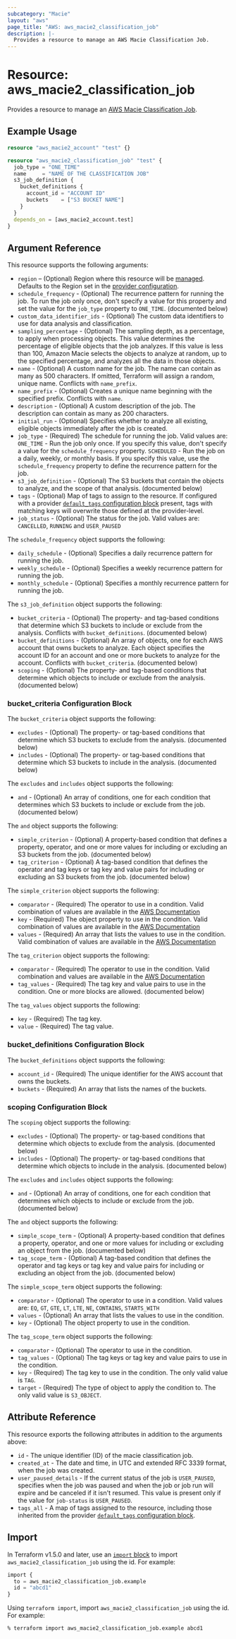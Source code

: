 ```yaml
---
subcategory: "Macie"
layout: "aws"
page_title: "AWS: aws_macie2_classification_job"
description: |-
  Provides a resource to manage an AWS Macie Classification Job.
---
```


# Resource: aws_macie2_classification_job

Provides a resource to manage an [AWS Macie Classification Job](https://docs.aws.amazon.com/macie/latest/APIReference/jobs.html).

## Example Usage

```terraform
resource "aws_macie2_account" "test" {}

resource "aws_macie2_classification_job" "test" {
  job_type = "ONE_TIME"
  name     = "NAME OF THE CLASSIFICATION JOB"
  s3_job_definition {
    bucket_definitions {
      account_id = "ACCOUNT ID"
      buckets    = ["S3 BUCKET NAME"]
    }
  }
  depends_on = [aws_macie2_account.test]
}
```

## Argument Reference

This resource supports the following arguments:

* `region` – (Optional) Region where this resource will be [managed](https://docs.aws.amazon.com/general/latest/gr/rande.html#regional-endpoints). Defaults to the Region set in the [provider configuration](https://registry.terraform.io/providers/hashicorp/aws/latest/docs#aws-configuration-reference).
* `schedule_frequency` -  (Optional) The recurrence pattern for running the job. To run the job only once, don't specify a value for this property and set the value for the `job_type` property to `ONE_TIME`. (documented below)
* `custom_data_identifier_ids` -  (Optional) The custom data identifiers to use for data analysis and classification.
* `sampling_percentage` -  (Optional) The sampling depth, as a percentage, to apply when processing objects. This value determines the percentage of eligible objects that the job analyzes. If this value is less than 100, Amazon Macie selects the objects to analyze at random, up to the specified percentage, and analyzes all the data in those objects.
* `name` -  (Optional) A custom name for the job. The name can contain as many as 500 characters. If omitted, Terraform will assign a random, unique name. Conflicts with `name_prefix`.
* `name_prefix` -  (Optional) Creates a unique name beginning with the specified prefix. Conflicts with `name`.
* `description` -  (Optional) A custom description of the job. The description can contain as many as 200 characters.
* `initial_run` -  (Optional) Specifies whether to analyze all existing, eligible objects immediately after the job is created.
* `job_type` -  (Required) The schedule for running the job. Valid values are: `ONE_TIME` - Run the job only once. If you specify this value, don't specify a value for the `schedule_frequency` property. `SCHEDULED` - Run the job on a daily, weekly, or monthly basis. If you specify this value, use the `schedule_frequency` property to define the recurrence pattern for the job.
* `s3_job_definition` -  (Optional) The S3 buckets that contain the objects to analyze, and the scope of that analysis. (documented below)
* `tags` - (Optional) Map of tags to assign to the resource. If configured with a provider [`default_tags` configuration block](https://registry.terraform.io/providers/hashicorp/aws/latest/docs#default_tags-configuration-block) present, tags with matching keys will overwrite those defined at the provider-level.
* `job_status` -  (Optional) The status for the job. Valid values are: `CANCELLED`, `RUNNING` and `USER_PAUSED`

The `schedule_frequency` object supports the following:

* `daily_schedule` -  (Optional) Specifies a daily recurrence pattern for running the job.
* `weekly_schedule` -  (Optional) Specifies a weekly recurrence pattern for running the job.
* `monthly_schedule` -  (Optional) Specifies a monthly recurrence pattern for running the job.

The `s3_job_definition` object supports the following:

* `bucket_criteria` - (Optional) The property- and tag-based conditions that determine which S3 buckets to include or exclude from the analysis. Conflicts with `bucket_definitions`. (documented below)
* `bucket_definitions` -  (Optional) An array of objects, one for each AWS account that owns buckets to analyze. Each object specifies the account ID for an account and one or more buckets to analyze for the account. Conflicts with `bucket_criteria`. (documented below)
* `scoping` -  (Optional) The property- and tag-based conditions that determine which objects to include or exclude from the analysis. (documented below)

### bucket_criteria Configuration Block

The `bucket_criteria` object supports the following:

* `excludes` -  (Optional) The property- or tag-based conditions that determine which S3 buckets to exclude from the analysis. (documented below)
* `includes` -  (Optional) The property- or tag-based conditions that determine which S3 buckets to include in the analysis. (documented below)

The `excludes` and `includes` object supports the following:

* `and` -  (Optional) An array of conditions, one for each condition that determines which S3 buckets to include or exclude from the job. (documented below)

The `and` object supports the following:

* `simple_criterion` -  (Optional) A property-based condition that defines a property, operator, and one or more values for including or excluding an S3 buckets from the job. (documented below)
* `tag_criterion` -  (Optional) A tag-based condition that defines the operator and tag keys or tag key and value pairs for including or excluding an S3 buckets from the job. (documented below)

The `simple_criterion` object supports the following:

* `comparator` -  (Required) The operator to use in a condition. Valid combination of values are available in the [AWS Documentation](https://docs.aws.amazon.com/macie/latest/APIReference/jobs.html#jobs-model-jobcomparator)
* `key` -  (Required) The object property to use in the condition. Valid combination of values are available in the [AWS Documentation](https://docs.aws.amazon.com/macie/latest/APIReference/jobs.html#jobs-model-simplecriterionkeyforjob)
* `values` -  (Required) An array that lists the values to use in the condition. Valid combination of values are available in the [AWS Documentation](https://docs.aws.amazon.com/macie/latest/APIReference/jobs.html#jobs-model-simplecriterionforjob)

The `tag_criterion` object supports the following:

* `comparator` -  (Required) The operator to use in the condition. Valid combination and values are available in the [AWS Documentation](https://docs.aws.amazon.com/macie/latest/APIReference/jobs.html#jobs-model-jobcomparator)
* `tag_values` -  (Required) The  tag key and value pairs to use in the condition. One or more blocks are allowed. (documented below)

The `tag_values` object supports the following:

* `key` - (Required) The tag key.
* `value` - (Required) The tag value.

### bucket_definitions Configuration Block

The `bucket_definitions` object supports the following:

* `account_id` -  (Required) The unique identifier for the AWS account that owns the buckets.
* `buckets` -  (Required) An array that lists the names of the buckets.

### scoping Configuration Block

The `scoping` object supports the following:

* `excludes` -  (Optional) The property- or tag-based conditions that determine which objects to exclude from the analysis. (documented below)
* `includes` -  (Optional) The property- or tag-based conditions that determine which objects to include in the analysis. (documented below)

The `excludes` and `includes` object supports the following:

* `and` -  (Optional) An array of conditions, one for each condition that determines which objects to include or exclude from the job. (documented below)

The `and` object supports the following:

* `simple_scope_term` -  (Optional) A property-based condition that defines a property, operator, and one or more values for including or excluding an object from the job. (documented below)
* `tag_scope_term` -  (Optional) A tag-based condition that defines the operator and tag keys or tag key and value pairs for including or excluding an object from the job. (documented below)

The `simple_scope_term` object supports the following:

* `comparator` -  (Optional) The operator to use in a condition. Valid values are: `EQ`, `GT`, `GTE`, `LT`, `LTE`, `NE`, `CONTAINS`, `STARTS_WITH`
* `values` -  (Optional) An array that lists the values to use in the condition.
* `key` -  (Optional) The object property to use in the condition.

The `tag_scope_term` object supports the following:

* `comparator` -  (Optional) The operator to use in the condition.
* `tag_values` -  (Optional) The tag keys or tag key and value pairs to use in the condition.
* `key` -  (Required) The tag key to use in the condition. The only valid value is `TAG`.
* `target` -  (Required) The type of object to apply the condition to. The only valid value is `S3_OBJECT`.

## Attribute Reference

This resource exports the following attributes in addition to the arguments above:

* `id` - The unique identifier (ID) of the macie classification job.
* `created_at` -  The date and time, in UTC and extended RFC 3339 format, when the job was created.
* `user_paused_details` - If the current status of the job is `USER_PAUSED`, specifies when the job was paused and when the job or job run will expire and be canceled if it isn't resumed. This value is present only if the value for `job-status` is `USER_PAUSED`.
* `tags_all` - A map of tags assigned to the resource, including those inherited from the provider [`default_tags` configuration block](https://registry.terraform.io/providers/hashicorp/aws/latest/docs#default_tags-configuration-block).

## Import

In Terraform v1.5.0 and later, use an [`import` block](https://developer.hashicorp.com/terraform/language/import) to import `aws_macie2_classification_job` using the id. For example:

```terraform
import {
  to = aws_macie2_classification_job.example
  id = "abcd1"
}
```

Using `terraform import`, import `aws_macie2_classification_job` using the id. For example:

```console
% terraform import aws_macie2_classification_job.example abcd1
```
